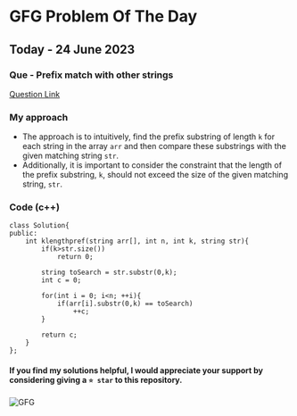 # GFG Problem Of The Day

## Today - 24 June 2023
### Que - Prefix match with other strings

[Question Link](https://practice.geeksforgeeks.org/problems/prefix-match-with-other-strings/1)


### My approach
- The approach is to intuitively, find the prefix substring of length `k` for each string in the array `arr` and then compare these substrings with the given matching string `str`.
- Additionally, it is important to consider the constraint that the length of the prefix substring, `k`, should not exceed the size of the given matching string, `str`.


### Code (c++) 
```
class Solution{   
public:
    int klengthpref(string arr[], int n, int k, string str){    
        if(k>str.size())
            return 0;
            
        string toSearch = str.substr(0,k); 
        int c = 0;

        for(int i = 0; i<n; ++i){
            if(arr[i].substr(0,k) == toSearch)
                ++c;
        }

        return c;
    }
};
```

#### If you find my solutions helpful, I would appreciate your support by considering giving a `⭐ star` to this repository.

![GFG](https://komarev.com/ghpvc/?username=gl01potdgfg&color=blue&&label=Visitors)